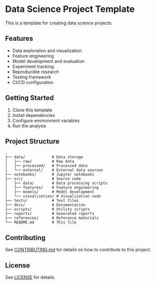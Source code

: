 # Data Science Project Template

This is a template for creating data science projects.

## Features

- Data exploration and visualization
- Feature engineering
- Model development and evaluation
- Experiment tracking
- Reproducible research
- Testing framework
- CI/CD configuration

## Getting Started

1. Clone this template
2. Install dependencies
3. Configure environment variables
4. Run the analysis

## Project Structure

```
.
├── data/            # Data storage
│   ├── raw/         # Raw data
│   ├── processed/   # Processed data
│   └── external/    # External data sources
├── notebooks/       # Jupyter notebooks
├── src/             # Source code
│   ├── data/        # Data processing scripts
│   ├── features/    # Feature engineering
│   ├── models/      # Model development
│   └── visualization/ # Visualization code
├── tests/           # Test files
├── docs/            # Documentation
├── scripts/         # Utility scripts
├── reports/         # Generated reports
├── references/      # Reference materials
└── README.md        # This file
```

## Contributing

See [CONTRIBUTING.md](CONTRIBUTING.md) for details on how to contribute to this project.

## License

See [LICENSE](LICENSE) for details.
